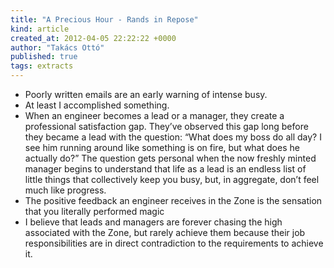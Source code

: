 ```yaml
---
title: "A Precious Hour - Rands in Repose"
kind: article
created_at: 2012-04-05 22:22:22 +0000
author: "Takács Ottó"
published: true
tags: extracts
---
```

- Poorly written emails are an early warning of intense busy.
- At least I accomplished something.
- When an engineer becomes a lead or a manager, they create a professional satisfaction gap. They’ve observed this gap long before they became a lead with the question: “What does my boss do all day? I see him running around like something is on fire, but  what does he actually do?” The question gets personal when the now freshly minted manager begins to understand that life as a lead is an endless list of little things that collectively keep you busy, but, in aggregate, don’t feel much like progress.
- The positive feedback an engineer receives in the Zone is the sensation that you literally performed magic
- I believe that leads and managers are forever chasing the high associated with the Zone, but rarely achieve them because their job responsibilities are in direct contradiction to the requirements to achieve it. 

<div class='old-comments'></div>
